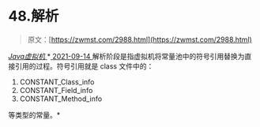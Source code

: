<!--yml
category: 未分类
date: 0001-01-01 00:00:00
-->

# 48.解析

> 原文：[https://zwmst.com/2988.html](https://zwmst.com/2988.html)

   [ *Java虚拟机* ](https://zwmst.com/java%e8%99%9a%e6%8b%9f%e6%9c%ba)*[ <time datetime="2021-09-14T23:18:50+08:00"> 2021-09-14 </time> ](https://zwmst.com/2988.html)  解析阶段是指虚拟机将常量池中的符号引用替换为直接引用的过程。符号引用就是 class 文件中的：

1.  CONSTANT_Class_info
2.  CONSTANT_Field_info
3.  CONSTANT_Method_info

等类型的常量。*